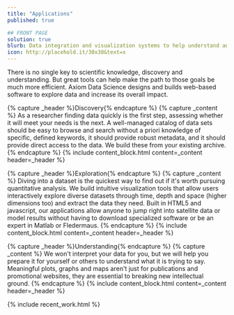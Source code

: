 ```yaml
---
title: "Applications"
published: true

## FRONT PAGE
solution: true
blurb: Data integration and visualization systems to help understand and increase the impact of scientific data products.
icon: http://placehold.it/30x30&text=x
---
```


There is no single key to scientific knowledge, discovery and understanding. But great tools can help make the path to those goals be much more efficient. Axiom Data Science designs and builds web-based software to explore data and increase its overall impact.

{% capture _header %}Discovery{% endcapture %}
{% capture _content %}
As a researcher finding data quickly is the first step, assessing whether it will meet your needs is the next. A well-managed catalog of data sets should be easy to browse and search without a priori knowledge of specific, defined keywords, it should provide robust metadata, and it should provide direct access to the data. We build these from your existing archive.
{% endcapture %}
{% include content_block.html content=_content header=_header %}

{% capture _header %}Exploration{% endcapture %}
{% capture _content %}
Diving into a dataset is the quickest way to find out if it's worth pursuing quantitative analysis. We build intuitive visualization tools that allow users interactively explore diverse datasets through time, depth and space (higher dimensions too) and extract the data they need. Built in HTML5 and javascript, our applications allow anyone to jump right into satellite data or model results without having to download specialized software or be an expert in Matlab or Fledermaus.
{% endcapture %}
{% include content_block.html content=_content header=_header %}

{% capture _header %}Understanding{% endcapture %}
{% capture _content %}
We won't interpret your data for you, but we will help you prepare it for yourself or others to understand what it is trying to say. Meaningful plots, graphs and maps aren't just for publications and promotional websites, they are essential to breaking new intellectual ground.
{% endcapture %}
{% include content_block.html content=_content header=_header %}


{% include recent_work.html %}